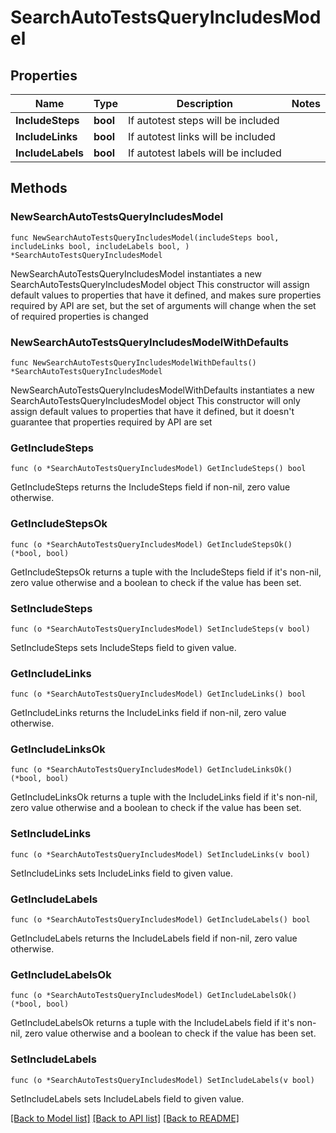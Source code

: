 # SearchAutoTestsQueryIncludesModel

## Properties

Name | Type | Description | Notes
------------ | ------------- | ------------- | -------------
**IncludeSteps** | **bool** | If autotest steps will be included | 
**IncludeLinks** | **bool** | If autotest links will be included | 
**IncludeLabels** | **bool** | If autotest labels will be included | 

## Methods

### NewSearchAutoTestsQueryIncludesModel

`func NewSearchAutoTestsQueryIncludesModel(includeSteps bool, includeLinks bool, includeLabels bool, ) *SearchAutoTestsQueryIncludesModel`

NewSearchAutoTestsQueryIncludesModel instantiates a new SearchAutoTestsQueryIncludesModel object
This constructor will assign default values to properties that have it defined,
and makes sure properties required by API are set, but the set of arguments
will change when the set of required properties is changed

### NewSearchAutoTestsQueryIncludesModelWithDefaults

`func NewSearchAutoTestsQueryIncludesModelWithDefaults() *SearchAutoTestsQueryIncludesModel`

NewSearchAutoTestsQueryIncludesModelWithDefaults instantiates a new SearchAutoTestsQueryIncludesModel object
This constructor will only assign default values to properties that have it defined,
but it doesn't guarantee that properties required by API are set

### GetIncludeSteps

`func (o *SearchAutoTestsQueryIncludesModel) GetIncludeSteps() bool`

GetIncludeSteps returns the IncludeSteps field if non-nil, zero value otherwise.

### GetIncludeStepsOk

`func (o *SearchAutoTestsQueryIncludesModel) GetIncludeStepsOk() (*bool, bool)`

GetIncludeStepsOk returns a tuple with the IncludeSteps field if it's non-nil, zero value otherwise
and a boolean to check if the value has been set.

### SetIncludeSteps

`func (o *SearchAutoTestsQueryIncludesModel) SetIncludeSteps(v bool)`

SetIncludeSteps sets IncludeSteps field to given value.


### GetIncludeLinks

`func (o *SearchAutoTestsQueryIncludesModel) GetIncludeLinks() bool`

GetIncludeLinks returns the IncludeLinks field if non-nil, zero value otherwise.

### GetIncludeLinksOk

`func (o *SearchAutoTestsQueryIncludesModel) GetIncludeLinksOk() (*bool, bool)`

GetIncludeLinksOk returns a tuple with the IncludeLinks field if it's non-nil, zero value otherwise
and a boolean to check if the value has been set.

### SetIncludeLinks

`func (o *SearchAutoTestsQueryIncludesModel) SetIncludeLinks(v bool)`

SetIncludeLinks sets IncludeLinks field to given value.


### GetIncludeLabels

`func (o *SearchAutoTestsQueryIncludesModel) GetIncludeLabels() bool`

GetIncludeLabels returns the IncludeLabels field if non-nil, zero value otherwise.

### GetIncludeLabelsOk

`func (o *SearchAutoTestsQueryIncludesModel) GetIncludeLabelsOk() (*bool, bool)`

GetIncludeLabelsOk returns a tuple with the IncludeLabels field if it's non-nil, zero value otherwise
and a boolean to check if the value has been set.

### SetIncludeLabels

`func (o *SearchAutoTestsQueryIncludesModel) SetIncludeLabels(v bool)`

SetIncludeLabels sets IncludeLabels field to given value.



[[Back to Model list]](../README.md#documentation-for-models) [[Back to API list]](../README.md#documentation-for-api-endpoints) [[Back to README]](../README.md)


